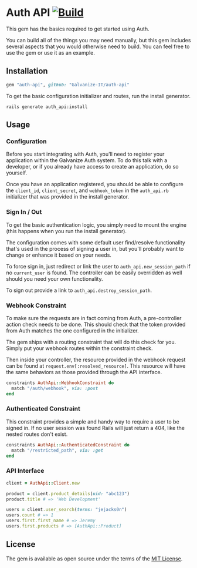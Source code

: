 Auth API [![Build](http://circleci-badges-max.herokuapp.com/img/Galvanize-IT/auth-api/master?token=738d6f5d830c1949e753c7243f86fb18f180d6d7)](https://circleci.com/gh/Galvanize-IT/auth-api)
======== 

This gem has the basics required to get started using Auth. 

You can build all of the things you may need manually, but this gem includes several aspects that you would otherwise
need to build. You can feel free to use the gem or use it as an example.


## Installation

```ruby
gem "auth-api", github: "Galvanize-IT/auth-api"
```

To get the basic configuration initializer and routes, run the install generator.

```shell
rails generate auth_api:install
```


## Usage

### Configuration

Before you start integrating with Auth, you'll need to register your application within the Galvanize Auth system. To do
this talk with a developer, or if you already have access to create an application, do so yourself.

Once you have an application registered, you should be able to configure the `client_id`, `client_secret`,
and `webhook_token` in the `auth_api.rb` initializer that was provided in the install generator.

### Sign In / Out

To get the basic authentication logic, you simply need to mount the engine (this happens when you run the install
generator).

The configuration comes with some default user find/resolve functionality that's used in the process of signing a user
in, but you'll probably want to change or enhance it based on your needs.

To force sign in, just redirect or link the user to `auth_api.new_session_path` if no `current_user` is found. The
controller can be easily overridden as well should you need your own functionality.

To sign out provide a link to `auth_api.destroy_session_path`.

### Webhook Constraint

To make sure the requests are in fact coming from Auth, a pre-controller action check needs to be done. This should
check that the token provided from Auth matches the one configured in the initializer.

The gem ships with a routing constraint that will do this check for you. Simply put your webhook routes within the
constraint check.

Then inside your controller, the resource provided in the webhook request can be found at
`request.env[:resolved_resource]`. This resource will have the same behaviors as those provided through the API
interface.  

```ruby
constraints AuthApi::WebhookConstraint do
  match "/auth/webhook", via: :post
end
```

### Authenticated Constraint

This constraint provides a simple and handy way to require a user to be signed in. If no user session was found Rails
will just return a 404, like the nested routes don't exist.

```ruby
constraints AuthApi::AuthenticatedConstraint do
  match "/restricted_path", via: :get
end
```

### API Interface

```ruby
client = AuthApi::Client.new

product = client.product_details(uid: "abc123")
product.title # => 'Web Development'

users = client.user_search(terms: "jejacks0n")
users.count # => 1 
users.first.first_name # => Jeremy
users.first.products # => [AuthApi::Product]
```


## License

The gem is available as open source under the terms of the [MIT License](http://opensource.org/licenses/MIT).
